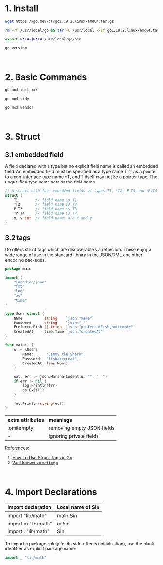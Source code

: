 
# 1. Install

```sh
wget https://go.dev/dl/go1.19.2.linux-amd64.tar.gz

rm -rf /usr/local/go && tar -C /usr/local -xzf go1.19.2.linux-amd64.tar.gz

export PATH=$PATH:/usr/local/go/bin

go version
```

&nbsp;


# 2. Basic Commands

```sh
go mod init xxx

go mod tidy

go mod vendor
```

&nbsp;


# 3. Struct

## 3.1 embedded field

A field declared with a type but no explicit field name is called an embedded field. An embedded field must be specified as a type name T or as a pointer to a non-interface type name \*T, and T itself may not be a pointer type. The unqualified type name acts as the field name.

```c
// A struct with four embedded fields of types T1, *T2, P.T3 and *P.T4
struct {
    T1        // field name is T1
    *T2       // field name is T2
    P.T3      // field name is T3
    *P.T4     // field name is T4
    x, y int  // field names are x and y
}
```

## 3.2 tags

Go offers struct tags which are discoverable via reflection. These enjoy a wide range of use in the standard library in the JSON/XML and other encoding packages.

```go
package main

import (
    "encoding/json"
    "fmt"
    "log"
    "os"
    "time"
)

type User struct {
    Name          string    `json:"name"`
    Password      string    `json:"-"`
    PreferredFish []string  `json:"preferredFish,omitempty"`
    CreatedAt     time.Time `json:"createdAt"`
}

func main() {
    u := &User{
        Name:      "Sammy the Shark",
        Password:  "fisharegreat",
        CreatedAt: time.Now(),
    }

    out, err := json.MarshalIndent(u, "", "  ")
    if err != nil {
        log.Println(err)
        os.Exit(1)
    }

    fmt.Println(string(out))
}
```

| extra attributes | meanings |
| :---  | :---  |
| ,omitempty | removing empty JSON fields |
| - | ignoring private fields |

References:

1. [How To Use Struct Tags in Go](https://www.digitalocean.com/community/tutorials/how-to-use-struct-tags-in-go)
2. [Well known struct tags](https://github.com/golang/go/wiki/Well-known-struct-tags)

&nbsp;


# 4. Import Declarations

| Import declaration | Local name of Sin |
| :---  | :---  |
| import   "lib/math" | math.Sin |
| import m "lib/math" | m.Sin |
| import . "lib/math" | Sin |

To import a package solely for its side-effects (initialization), use the blank identifier as explicit package name:

```go
import _ "lib/math"
```

